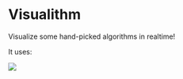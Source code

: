 # Visualithm

Visualize some hand-picked algorithms in realtime! 

It uses:

<img src="https://skillicons.dev/icons?i=angular,sass,nodejs"></img>